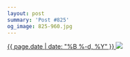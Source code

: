 ```yaml
---
layout: post
summary: 'Post #825'
og_image: 825-960.jpg
---
```


<p>
 <time>
  <a href="/825">
   {{ page.date | date: "%B %-d, %Y" }}
  </a>
 </time>
 <a href="/825">
  <img data-taken="4/21/2019" sizes="(min-width: 700px) 50vw, calc(100vw - 2rem)" src="{{ site.assets_url }}/825-480.jpg" srcset="{{ site.assets_url }}/825-240.jpg 240w, {{ site.assets_url }}/825-480.jpg 480w, {{ site.assets_url }}/825-720.jpg 720w, {{ site.assets_url }}/825-960.jpg 960w"/>
 </a>
</p>
